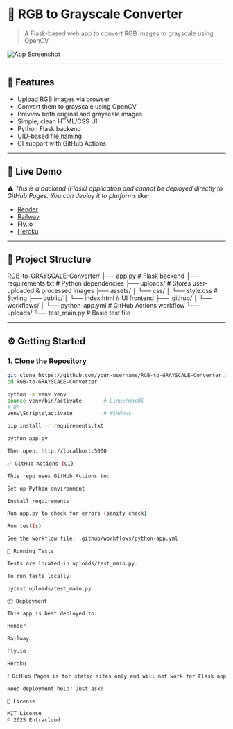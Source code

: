 # 🎨 RGB to Grayscale Converter

> A Flask-based web app to convert RGB images to grayscale using OpenCV.

![App Screenshot](https://via.placeholder.com/800x300.png?text=RGB+to+Grayscale+Converter)

---

## 📌 Features

- Upload RGB images via browser
- Convert them to grayscale using OpenCV
- Preview both original and grayscale images
- Simple, clean HTML/CSS UI
- Python Flask backend
- UID-based file naming
- CI support with GitHub Actions

---

## 🚀 Live Demo

⚠️ *This is a backend (Flask) application and cannot be deployed directly to GitHub Pages. You can deploy it to platforms like:*

- [Render](https://render.com/)
- [Railway](https://railway.app/)
- [Fly.io](https://fly.io/)
- [Heroku](https://heroku.com)

---

## 📁 Project Structure
RGB-to-GRAYSCALE-Converter/
├── app.py # Flask backend
├── requirements.txt # Python dependencies
├── uploads/ # Stores user-uploaded & processed images
├── assets/
│ └── css/
│ └── style.css # Styling
├── public/
│ └── index.html # UI frontend
├── .github/
│ └── workflows/
│ └── python-app.yml # GitHub Actions workflow
└── uploads/
└── test_main.py # Basic test file

---

## ⚙️ Getting Started

### 1. Clone the Repository

```bash
git clone https://github.com/your-username/RGB-to-GRAYSCALE-Converter.git
cd RGB-to-GRAYSCALE-Converter

python -m venv venv
source venv/bin/activate       # Linux/macOS
# OR
venv\Scripts\activate          # Windows

pip install -r requirements.txt

python app.py

Then open: http://localhost:5000

✅ GitHub Actions (CI)

This repo uses GitHub Actions to:

Set up Python environment

Install requirements

Run app.py to check for errors (sanity check)

Run test(s)

See the workflow file: .github/workflows/python-app.yml

🧪 Running Tests

Tests are located in uploads/test_main.py.

To run tests locally:

pytest uploads/test_main.py

📦 Deployment

This app is best deployed to:

Render

Railway

Fly.io

Heroku

❗ GitHub Pages is for static sites only and will not work for Flask apps.

Need deployment help? Just ask!

📄 License

MIT License
© 2025 Entracloud
